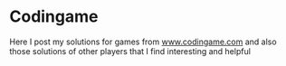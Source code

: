 # Codingame


Here I post my solutions for games from www.codingame.com and also those solutions of other players that I find interesting and helpful
